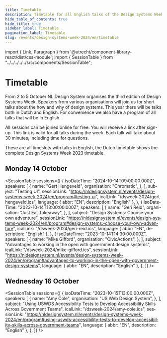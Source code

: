 ```yaml
---
title: Timetable
description: Timetable for all English talks of the Design Systems Week 2023
hide_table_of_contents: true
hide_title: true
sidebar_label: Timetable
pagination_label: Timetable
slug: /events/design-systems-week-2024/en/timetable
---
```


import { Link, Paragraph } from '@utrecht/component-library-react/dist/css-module';
import { SessionTable } from "../../../../../src/components/SessionTable";

<div lang="en">

# Timetable

<Paragraph lead>
    From 2 to 5 October NL Design System organises the third edition of Design Systems Week. Speakers from various organisations will join us for short talks about the how and why of design systems. This year there will be talks both in Dutch and English. For convenience we also have a <Link href="/events/design-systems-week-2023/en/program">program of all talks that will be in English</Link>.
</Paragraph>

<Paragraph>All sessions can be joined online for free. You will receive a link after sign-up. This link is valid for all talks during the week. Each talk will take about 30 minutes, including time for questions.</Paragraph>

<Paragraph>These are all timeslots with talks in English, <Link href="/events/design-systems-week-2023/tijdschema" hrefLang="nl-NL">the Dutch timetable</Link> shows the complete Design Systems Week 2023 timetable.</Paragraph>

## Monday 14 October

<SessionTable
sessions={[
{
isoDateTime: "2024-10-14T09:00:00.000Z",
speakers: [
{
name: "Gert Hengeveld",
organisation: "Chromatic",
},
],
subject: "Testing UI",
sessionLink: "https://nldesignsystem.nl/events/design-systems-week-2024/en/program#testing-ui",
icalLink: "/dsweek-2024/gert-hengeveld.ics",
language: { abbr: "EN", description: "English" },
},
{
isoDateTime: "2023-10-14T13:00:00.000Z",
speakers: [
{
name: "Geri Reid",
organisation: "Just Eat Takeaway",
},
],
subject: "Design Systems: Choose your own adventure",
sessionLink: "https://nldesignsystem.nl/events/design-systems-week-2024/en/program#design-systems:-choose-your-own-adventure",
icalLink: "/dsweek-2024/geri-reid.ics",
language: { abbr: "EN", description: "English" },
},
{
isoDateTime: "2023-10-14T14:30:00.000Z",
speakers: [
{
name: "Mike Gifford",
organisation: "CivicActions",
},
],
subject: "Advantages to working in the open with government design systems",
icalLink: "/dsweek-2024/mike-gifford.ics",
sessionLink: "https://nldesignsystem.nl/events/design-systems-week-2024/en/program#advantages-to-working-in-the-open-with-government-design-systems",
language: { abbr: "EN", description: "English" },
},
]}
/>

## Wednesday 16 October

<SessionTable
sessions={[
{
isoDateTime: "2023-10-15T13:00:00.000Z",
speakers: [
{
name: "Amy Cole",
organisation: "US Web Design System",
},
],
subject: "Using USWDS Accessibility Tests to Develop Accessibility Skills Across Government Teams",
icalLink: "/dsweek-2024/amy-cole.ics",
sessionLink: "https://nldesignsystem.nl/events/design-systems-week-2024/en/program#using-uswds-accessibility-tests-to-develop-accessibility-skills-across-government-teams",
language: { abbr: "EN", description: "English" },
},
]}
/>

</div>
